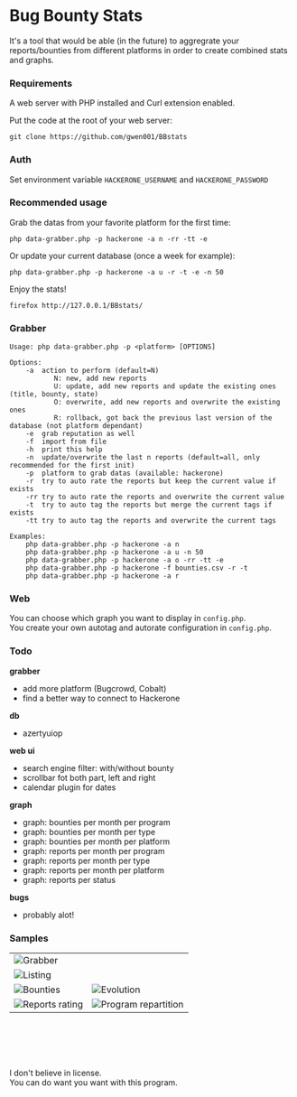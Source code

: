 # Bug Bounty Stats
It's a tool that would be able (in the future) to aggregrate your reports/bounties from different platforms in order to create combined stats and graphs.  


### Requirements
A web server with PHP installed and Curl extension enabled.  

Put the code at the root of your web server:
```
git clone https://github.com/gwen001/BBstats
```


### Auth

Set environment variable `HACKERONE_USERNAME` and `HACKERONE_PASSWORD`


### Recommended usage
Grab the datas from your favorite platform for the first time:
```
php data-grabber.php -p hackerone -a n -rr -tt -e
```

Or update your current database (once a week for example):
```
php data-grabber.php -p hackerone -a u -r -t -e -n 50
```

Enjoy the stats!
```
firefox http://127.0.0.1/BBstats/
```

### Grabber
```
Usage: php data-grabber.php -p <platform> [OPTIONS]

Options:
	-a	action to perform (default=N)
		   N: new, add new reports
		   U: update, add new reports and update the existing ones (title, bounty, state)
		   O: overwrite, add new reports and overwrite the existing ones
		   R: rollback, got back the previous last version of the database (not platform dependant)
	-e	grab reputation as well
	-f	import from file
	-h	print this help
	-n	update/overwrite the last n reports (default=all, only recommended for the first init)
	-p	platform to grab datas (available: hackerone)
	-r	try to auto rate the reports but keep the current value if exists
	-rr	try to auto rate the reports and overwrite the current value
	-t	try to auto tag the reports but merge the current tags if exists
	-tt	try to auto tag the reports and overwrite the current tags

Examples:
	php data-grabber.php -p hackerone -a n
	php data-grabber.php -p hackerone -a u -n 50
	php data-grabber.php -p hackerone -a o -rr -tt -e
	php data-grabber.php -p hackerone -f bounties.csv -r -t
	php data-grabber.php -p hackerone -a r
```


### Web
You can choose which graph you want to display in `config.php`.  
You create your own autotag and autorate configuration in `config.php`.  


### Todo
__grabber__
- add more platform (Bugcrowd, Cobalt)  
- find a better way to connect to Hackerone  

__db__
- azertyuiop

__web ui__
- search engine filter: with/without bounty  
- scrollbar fot both part, left and right  
- calendar plugin for dates

__graph__
- graph: bounties per month per program  
- graph: bounties per month per type  
- graph: bounties per month per platform  
- graph: reports per month per program  
- graph: reports per month per type  
- graph: reports per month per platform  
- graph: reports per status  

__bugs__
- probably alot!


### Samples
<table>
	<tbody>
		<tr>
			<td colspan="2"><img src="https://raw.githubusercontent.com/gwen001/BBstats/master/img/sample-grabber.png" title="Grabber" alt="Grabber" /></td>
		<tr>
			<td colspan="2"><img src="https://raw.githubusercontent.com/gwen001/BBstats/master/img/sample-listing.png" title="Listing" alt="Listing" /></td>
		</tr>
		<tr>
			<td><img src="https://raw.githubusercontent.com/gwen001/BBstats/master/img/sample-bounty.png" title="Bounties" alt="Bounties" /></td>
			<td><img src="https://raw.githubusercontent.com/gwen001/BBstats/master/img/sample-evolution.png" title="Evolution" alt="Evolution" /></td>
		</tr>
		<tr>
			<td><img src="https://raw.githubusercontent.com/gwen001/BBstats/master/img/sample-report-rating.png" title="Reports rating" alt="Reports rating" /></td>
			<td><img src="https://raw.githubusercontent.com/gwen001/BBstats/master/img/sample-program-repartition.png" title="Program repartition" alt="Program repartition" /></td>
		</tr>
	</tbody>
</table>

<br><br><br><br>

I don't believe in license.  
You can do want you want with this program.  

